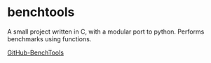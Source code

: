 # benchtools
A small project written in C, with a modular port to python. Performs benchmarks using functions.

[GitHub-BenchTools](https://github.com/PothpothBR/benchtools)

